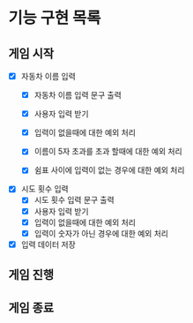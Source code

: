 # 기능 구현 목록

## 게임 시작

- [x] 자동차 이름 입력
    - [x] 자동차 이름 입력 문구 출력
    - [x] 사용자 입력 받기
    - [x] 입력이 없을때에 대한 예외 처리
    - [x] 이름이 5자 초과를 초과 할때에 대한 예외 처리
    - [x] 쉼표 사이에 입력이 없는 경우에 대한 예외 처리


- [x] 시도 횟수 입력
    - [x] 시도 횟수 입력 문구 출력
    - [x] 사용자 입력 받기
    - [x] 입력이 없을때에 대한 예외 처리
    - [x] 입력이 숫자가 아닌 경우에 대한 예외 처리

- [x] 입력 데이터 저장

## 게임 진행

## 게임 종료
